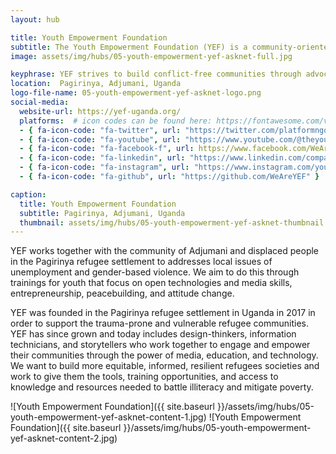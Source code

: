 ```yaml
---
layout: hub

title: Youth Empowerment Foundation
subtitle: The Youth Empowerment Foundation (YEF) is a community-oriented innovation hub in the Adjumani district, Uganda.
image: assets/img/hubs/05-youth-empowerment-yef-asknet-full.jpg

keyphrase: YEF strives to build conflict-free communities through advocacy and by providing access to information and skills that enable individuals to create positive change through their engagement with media and technology.
location:  Pagirinya, Adjumani, Uganda
logo-file-name: 05-youth-empowerment-yef-asknet-logo.png
social-media:
  website-url: https://yef-uganda.org/
  platforms:  # icon codes can be found here: https://fontawesome.com/v5/search?o=r&m=free
  - { fa-icon-code: "fa-twitter", url: "https://twitter.com/platformngo" }
  - { fa-icon-code: "fa-youtube", url: "https://www.youtube.com/@theyouthempowermentfoundat4176" }
  - { fa-icon-code: "fa-facebook-f", url: https://www.facebook.com/WeAreYEF/" }
  - { fa-icon-code: "fa-linkedin", url: "https://www.linkedin.com/company/platformngo/" }
  - { fa-icon-code: "fa-instagram", url: "https://www.instagram.com/youth.empowermentfoundation/" }
  - { fa-icon-code: "fa-github", url: "https://github.com/WeAreYEF" }

caption:
  title: Youth Empowerment Foundation
  subtitle: Pagirinya, Adjumani, Uganda
  thumbnail: assets/img/hubs/05-youth-empowerment-yef-asknet-thumbnail.jpg
---
```


YEF works together with the community of Adjumani and displaced people in the Pagirinya refugee settlement to addresses local issues of unemployment and gender-based violence. We aim to do this through trainings for youth that focus on open technologies and media skills, entrepreneurship, peacebuilding, and attitude change.


YEF was founded in the Pagirinya refugee settlement in Uganda in 2017 in order to support the trauma-prone and vulnerable refugee communities. YEF has since grown and today includes design-thinkers, information technicians, and storytellers who work together to engage and empower their communities through the power of media, education, and technology. We want to build more equitable, informed, resilient refugees societies and work to give them the tools, training opportunities, and access to  knowledge and resources needed to battle illiteracy and mitigate poverty.

![Youth Empowerment Foundation]({{ site.baseurl }}/assets/img/hubs/05-youth-empowerment-yef-asknet-content-1.jpg)
![Youth Empowerment Foundation]({{ site.baseurl }}/assets/img/hubs/05-youth-empowerment-yef-asknet-content-2.jpg)
